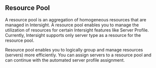 ## Resource Pool
A resource pool is an aggregation of homogeneous resources that are managed in Intersight. A resource pool enables you to manage the utilization of resources for certain Intersight features like Server Profile. Currently, Intersight supports only server type as a resource for the resource pool.

Resource pool enables you to logically group and manage resources (servers) more efficiently. You can assign servers to a resource pool and can continue with the automated server profile assignment.